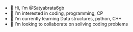 - 👋 Hi, I’m @Satyabrata6gb
- 👀 I’m interested in coding, programming, CP
- 🌱 I’m currently learning Data structures, python, C++
- 💞️ I’m looking to collaborate on soliving coding problems

<!---
Satyabrata6gb/Satyabrata6gb is a ✨ special ✨ repository because its `README.md` (this file) appears on your GitHub profile.
You can click the Preview link to take a look at your changes.
--->
